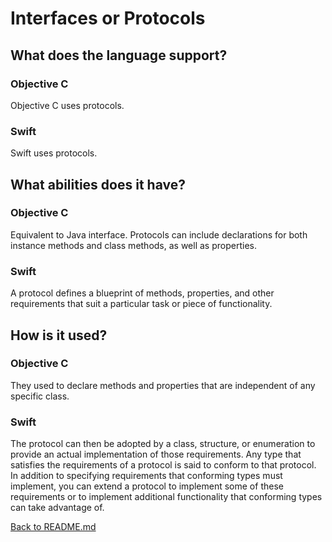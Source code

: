 # Interfaces or Protocols

## What does the language support?

### Objective C 

Objective C uses protocols.

### Swift

Swift uses protocols.

## What abilities does it have?

### Objective C

Equivalent to Java interface. Protocols can include declarations for both instance methods and class methods, as well as properties.

### Swift

A protocol defines a blueprint of methods, properties, and other requirements that suit a particular task or piece of functionality.

## How is it used?

### Objective C

They used to declare methods and properties that are independent of any specific class.

### Swift

The protocol can then be adopted by a class, structure, or enumeration to provide an actual implementation of those requirements. Any type that satisfies the requirements of a protocol is said to conform to that protocol. In addition to specifying requirements that conforming types must implement, you can extend a protocol to implement some of these requirements or to implement additional functionality that conforming types can take advantage of.

[Back to README.md](/README.md)
